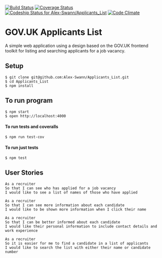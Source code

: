 [![Build Status](https://travis-ci.org/Alex-Swann/Applicants_List.svg?branch=master)](https://travis-ci.org/Alex-Swann/Applicants_List) [![Coverage Status](https://coveralls.io/repos/github/Alex-Swann/Applicants_List/badge.svg?branch=master)](https://coveralls.io/github/Alex-Swann/Applicants_List?branch=master) [ ![Codeship Status for Alex-Swann/Applicants_List](https://codeship.com/projects/75327930-4093-0134-4cbf-2e3eade03982/status?branch=master)](https://codeship.com/projects/167743) [![Code Climate](https://codeclimate.com/github/Alex-Swann/Applicants_List/badges/gpa.svg)](https://codeclimate.com/github/Alex-Swann/Applicants_List)

# GOV.UK Applicants List
A simple web application using a design based on the GOV.UK frontend toolkit for listing and searching applicants for a job vacancy.

## Setup
```
$ git clone git@github.com:Alex-Swann/Applicants_List.git
$ cd Applicants_List
$ npm install
```
## To run program
```
$ npm start
$ open http://localhost:4000
```
#### To run tests and coveralls
```
$ npm run test-cov
```
#### To run just tests
```
$ npm test
```
 
## User Stories

```
As a recruiter
So that I can see who has applied for a job vacancy
I would like to see a list of names of those who have applied
```
```
As a recruiter
So that I can see more information about each candidate
I would like to be shown more information when I click their name
```
```
As a recruiter
So that I can be better informed about each candidate
I would like their personal information to include contact details and work experience
```
```
As a recruiter
So it is easier for me to find a candidate in a list of applicants
I would like to search the list with either their name or candidate number
```
